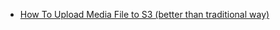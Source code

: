 - [How To Upload Media File to S3 (better than traditional way)](https://aws.amazon.com/ko/blogs/compute/uploading-to-amazon-s3-directly-from-a-web-or-mobile-application/)